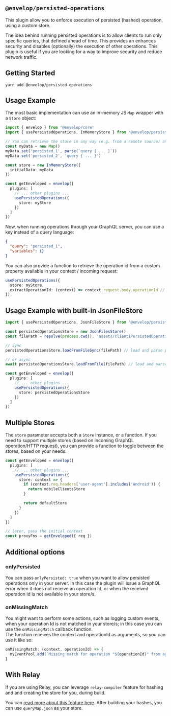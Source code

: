 ## `@envelop/persisted-operations`

This plugin allow you to enforce execution of persisted (hashed) operation, using a custom store.

The idea behind running persisted operations is to allow clients to run only specific queries, that defined ahead of time. This provides an enhances security and disables (optionally) the execution of other operations. This plugin is useful if you are looking for a way to improve security and reduce network traffic.

## Getting Started

```
yarn add @envelop/persisted-operations
```

## Usage Example

The most basic implementation can use an in-memory JS `Map` wrapper with a `Store` object:

```ts
import { envelop } from '@envelop/core'
import { usePersistedOperations, InMemoryStore } from '@envelop/persisted-operations'

// You can retrieve the store in any way (e.g. from a remote source) and implement it with a simple Map / Key->Value
const myData = new Map()
myData.set('persisted_1', parse(`query { ... }`))
myData.set('persisted_2', 'query { ... }')

const store = new InMemoryStore({
  initialData: myData
})

const getEnveloped = envelop({
  plugins: [
    // ... other plugins ...
    usePersistedOperations({
      store: myStore
    })
  ]
})
```

Now, when running operations through your GraphQL server, you can use a key instead of a query language:

```json
{
  "query": "persisted_1",
  "variables": {}
}
```

You can also provide a function to retrieve the operation id from a custom property available in your context / incoming request:

```ts
usePersistedOperations({
  store: myStore,
  extractOperationId: (context) => context.request.body.operationId // get id from custom property in body object
}),
```

## Usage Example with built-in JsonFileStore

```ts
import { usePersistedOperations, JsonFileStore } from '@envelop/persisted-operations'

const persistedOperationsStore = new JsonFilesStore()
const filePath = resolve(process.cwd(), 'assets/client1PersistedOperations.json')

// sync
persistedOperationsStore.loadFromFileSync(filePath) // load and parse persisted-operations files

// or async
await persistedOperationsStore.loadFromFile(filePath) // load and parse persisted-operations files

const getEnveloped = envelop({
  plugins: [
    // ... other plugins ...
    usePersistedOperations({
      store: persistedOperationsStore
    })
  ]
})
```

## Multiple Stores

The `store` parameter accepts both a `Store` instance, or a function. If you need to support multiple stores (based on incoming GraphQL operation/HTTP request), you can provide a function to toggle between the stores, based on your needs:

```ts
const getEnveloped = envelop({
  plugins: [
    // ... other plugins ...
    usePersistedOperations({
      store: context => {
        if (context.req.headers['user-agent'].includes('Android')) {
          return mobileClientsStore
        }

        return defaultStore
      }
    })
  ]
})

// later, pass the initial context
const proxyFns = getEnveloped({ req })
```

## Additional options

### onlyPersisted

You can pass `onlyPersisted: true` when you want to allow persisted operations only in your server. In this case the plugin will issue a GraphQL error when it does not receive an operation Id, or when the received operation id is not available in your store/s.

### onMissingMatch

You might want to perform some actions, such as logging custom events, when your operation Id is not matched in your store/s; in this case you can use the `onMissingMatch` callback function.  
The function receives the context and operationId as arguments, so you can use it like so:

```js
onMissingMatch: (context, operationId) => {
  myEventPool.add(`Missing match for operation "${operationId}" from agent "${context.req.headers['user-agent']}"`)
}
```

## With Relay

If you are using Relay, you can leverage `relay-compiler` feature for hashing and and creating the store for you, during build.

You can [read more about this feature here](https://relay.dev/docs/guides/persisted-queries/). After building your hashes, you can use `queryMap.json` as your store.
